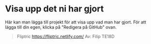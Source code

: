 # Visa upp det ni har gjort

Här kan man lägga till projekt för att visa upp vad man har gjort. För att lägga till din egen, klicka på "Redigera på GitHub" ovan.

> Fliptric https://fliptric.netlify.com/ Av: Filip TE18D
